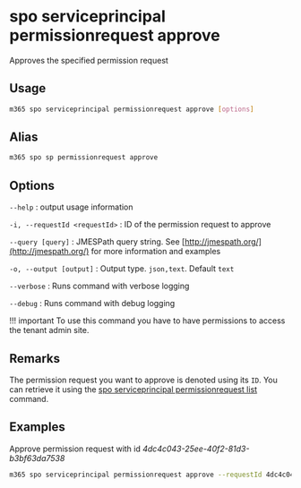 # spo serviceprincipal permissionrequest approve

Approves the specified permission request

## Usage

```sh
m365 spo serviceprincipal permissionrequest approve [options]
```

## Alias

```sh
m365 spo sp permissionrequest approve
```

## Options

`--help`
: output usage information

`-i, --requestId <requestId>`
: ID of the permission request to approve

`--query [query]`
: JMESPath query string. See [http://jmespath.org/](http://jmespath.org/) for more information and examples

`-o, --output [output]`
: Output type. `json,text`. Default `text`

`--verbose`
: Runs command with verbose logging

`--debug`
: Runs command with debug logging

!!! important
    To use this command you have to have permissions to access the tenant admin site.

## Remarks

The permission request you want to approve is denoted using its `ID`. You can retrieve it using the [spo serviceprincipal permissionrequest list](./serviceprincipal-permissionrequest-list.md) command.

## Examples

Approve permission request with id _4dc4c043-25ee-40f2-81d3-b3bf63da7538_

```sh
m365 spo serviceprincipal permissionrequest approve --requestId 4dc4c043-25ee-40f2-81d3-b3bf63da7538
```
